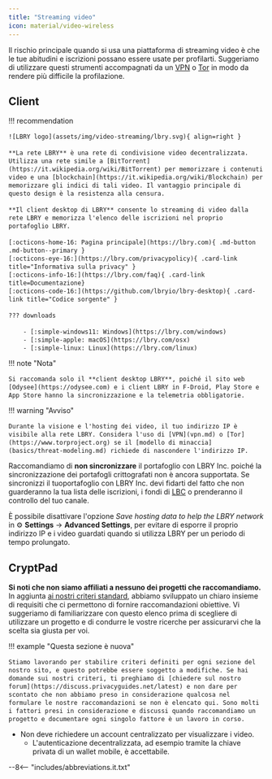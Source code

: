 ```yaml
---
title: "Streaming video"
icon: material/video-wireless
---
```


Il rischio principale quando si usa una piattaforma di streaming video è che le tue abitudini e iscrizioni possano essere usate per profilarti. Suggeriamo di utilizzare questi strumenti accompagnati da un [VPN](vpn.md) o [Tor](https://www.torproject.org/) in modo da rendere più difficile la profilazione.

## Client

!!! recommendation

    ![LBRY logo](assets/img/video-streaming/lbry.svg){ align=right }
    
    **La rete LBRY** è una rete di condivisione video decentralizzata. Utilizza una rete simile a [BitTorrent](https://it.wikipedia.org/wiki/BitTorrent) per memorizzare i contenuti video e una [blockchain](https://it.wikipedia.org/wiki/Blockchain) per memorizzare gli indici di tali video. Il vantaggio principale di questo design è la resistenza alla censura.
    
    **Il client desktop di LBRY** consente lo streaming di video dalla rete LBRY e memorizza l'elenco delle iscrizioni nel proprio portafoglio LBRY.
    
    [:octicons-home-16: Pagina principale](https://lbry.com){ .md-button .md-button--primary }
    [:octicons-eye-16:](https://lbry.com/privacypolicy){ .card-link title="Informativa sulla privacy" }
    [:octicons-info-16:](https://lbry.com/faq){ .card-link title=Documentazione}
    [:octicons-code-16:](https://github.com/lbryio/lbry-desktop){ .card-link title="Codice sorgente" }
    
    ??? downloads
    
        - [:simple-windows11: Windows](https://lbry.com/windows)
        - [:simple-apple: macOS](https://lbry.com/osx)
        - [:simple-linux: Linux](https://lbry.com/linux)

!!! note "Nota"

    Si raccomanda solo il **client desktop LBRY**, poiché il sito web [Odysee](https://odysee.com) e i client LBRY in F-Droid, Play Store e App Store hanno la sincronizzazione e la telemetria obbligatorie.

!!! warning "Avviso"

    Durante la visione e l'hosting dei video, il tuo indirizzo IP è visibile alla rete LBRY. Considera l'uso di [VPN](vpn.md) o [Tor](https://www.torproject.org) se il [modello di minaccia](basics/threat-modeling.md) richiede di nascondere l'indirizzo IP.

Raccomandiamo di **non sincronizzare** il portafoglio con LBRY Inc. poiché la sincronizzazione dei portafogli crittografati non è ancora supportata. Se sincronizzi il tuoportafoglio con LBRY Inc. devi fidarti del fatto che non guarderanno la tua lista delle iscrizioni, i fondi di [LBC](https://lbry.com/faq/earn-credits) o prenderanno il controllo del tuo canale.

È possibile disattivare l'opzione *Save hosting data to help the LBRY network* in :gear: **Settings** → **Advanced Settings**, per evitare di esporre il proprio indirizzo IP e i video guardati quando si utilizza LBRY per un periodo di tempo prolungato.

## CryptPad

**Si noti che non siamo affiliati a nessuno dei progetti che raccomandiamo.** In aggiunta [ai nostri criteri standard](about/criteria.md), abbiamo sviluppato un chiaro insieme di requisiti che ci permettono di fornire raccomandazioni obiettive. Vi suggeriamo di familiarizzare con questo elenco prima di scegliere di utilizzare un progetto e di condurre le vostre ricerche per assicurarvi che la scelta sia giusta per voi.

!!! example "Questa sezione è nuova"

    Stiamo lavorando per stabilire criteri definiti per ogni sezione del nostro sito, e questo potrebbe essere soggetto a modifiche. Se hai domande sui nostri criteri, ti preghiamo di [chiedere sul nostro forum](https://discuss.privacyguides.net/latest) e non dare per scontato che non abbiamo preso in considerazione qualcosa nel formulare le nostre raccomandazioni se non è elencato qui. Sono molti i fattori presi in considerazione e discussi quando raccomandiamo un progetto e documentare ogni singolo fattore è un lavoro in corso.

- Non deve richiedere un account centralizzato per visualizzare i video.
    - L'autenticazione decentralizzata, ad esempio tramite la chiave privata di un wallet mobile, è accettabile.

--8<-- "includes/abbreviations.it.txt"
